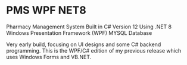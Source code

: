 # PMS WPF NET8

Pharmacy Management System 
Built in C# Version 12
Using .NET 8
Windows Presentation Framework (WPF)
MYSQL Database

Very early build, focusing on UI designs and some C# backend programming.
This is the WPF/C# edition of my previous release which uses Windows Forms and VB.NET.
